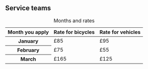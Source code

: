 ## Service teams

<table class="govuk-table">
  <caption class="govuk-table__caption">Months and rates</caption>
  <thead class="govuk-table__head">
    <tr class="govuk-table__row">
      <th class="govuk-table__header" scope="col">Month you apply</th>
      <th class="govuk-table__header govuk-table__header--numeric" scope="col">Rate for bicycles</th>
      <th class="govuk-table__header govuk-table__header--numeric" scope="col">Rate for vehicles</th>
    </tr>
  </thead>
  <tbody class="govuk-table__body">
    <tr class="govuk-table__row">
      <th class="govuk-table__header" scope="row">January</th>
      <td class="govuk-table__cell govuk-table__cell--numeric">£85</td>
      <td class="govuk-table__cell govuk-table__cell--numeric">£95</td>
    </tr>
    <tr class="govuk-table__row">
      <th class="govuk-table__header" scope="row">February</th>
      <td class="govuk-table__cell govuk-table__cell--numeric">£75</td>
      <td class="govuk-table__cell govuk-table__cell--numeric">£55</td>
    </tr>
    <tr class="govuk-table__row">
      <th class="govuk-table__header" scope="row">March</th>
      <td class="govuk-table__cell govuk-table__cell--numeric">£165</td>
      <td class="govuk-table__cell govuk-table__cell--numeric">£125</td>
    </tr>
  </tbody>
</table>